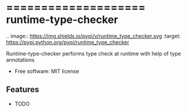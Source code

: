 ====================
runtime-type-checker
====================


.. image:: https://img.shields.io/pypi/v/runtime_type_checker.svg
        :target: https://pypi.python.org/pypi/runtime_type_checker


Runtime-type-checker performs type check at runtime with help of type annotations


* Free software: MIT license

Features
--------

* TODO
